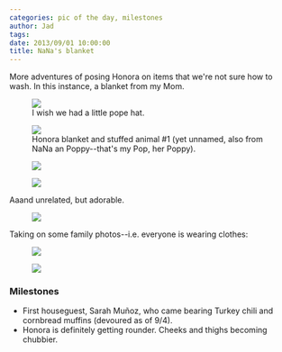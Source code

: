 ```yaml
---
categories: pic of the day, milestones
author: Jad
tags: 
date: 2013/09/01 10:00:00
title: NaNa's blanket
---
```


More adventures of posing Honora on items that we're not sure how to wash.  In this instance, a blanket from my Mom.

<figure>
<img src="/img/2013/09/01/img_2429_medium.jpg" />
<figcaption>I wish we had a little pope hat.</figcaption>
</figure>

<figure>
<img src="/img/2013/09/01/img_2434_medium.jpg" />
<figcaption>Honora blanket and stuffed animal #1 (yet unnamed, also from NaNa an Poppy--that's my Pop, her Poppy).</figcaption>
</figure>

<figure>
<img src="/img/2013/09/01/img_2451_medium.jpg" />
</figure>


<figure>
<img src="/img/2013/09/01/img_2462_medium.jpg" />
</figure>


Aaand unrelated, but adorable.

<figure>
<img src="/img/2013/09/01/img_2529_medium.jpg" />
</figure>

Taking on some family photos--i.e. everyone is wearing clothes:

<figure>
<img src="/img/2013/09/01/img_2531_medium.jpg" />
</figure>

<figure>
<img src="/img/2013/09/01/img_2543_medium.jpg" />
</figure>


### Milestones
* First houseguest, Sarah Muñoz, who came bearing Turkey chili and cornbread muffins (devoured as of 9/4).
* Honora is definitely getting rounder.  Cheeks and thighs becoming chubbier.
